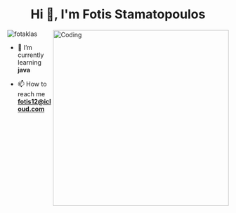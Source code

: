 <h1 align="center">Hi 👋, I'm Fotis Stamatopoulos</h1>

<img align ="right" alt="Coding" width="400" src="https://media.giphy.com/media/aWWvRot5OSRJS/giphy.gif">
<p align="left"> <img src="https://komarev.com/ghpvc/?username=fotaklas&label=Profile%20views&color=0e75b6&style=flat" alt="fotaklas" /> </p>

- 🌱 I’m currently learning **java**

- 📫 How to reach me **fotis12@icloud.com**

